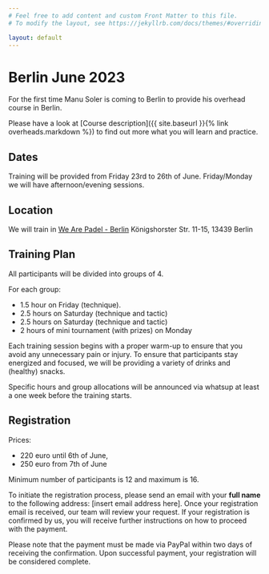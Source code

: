 ```yaml
---
# Feel free to add content and custom Front Matter to this file.
# To modify the layout, see https://jekyllrb.com/docs/themes/#overriding-theme-defaults

layout: default
---
```


# Berlin June 2023

For the first time Manu Soler is coming to Berlin to provide his overhead course in Berlin.

Please have a look at [Course description]({{ site.baseurl }}{% link overheads.markdown %}) to find out more what you will learn and practice.

## Dates
Training will be provided from Friday 23rd to 26th of June. Friday/Monday we will have afternoon/evening sessions.

## Location
We will train in <a href="https://wearepadel.com/de/berlin" target="_blank">We Are Padel - Berlin</a>
Königshorster Str. 11-15, 13439 Berlin

## Training Plan
All participants will be divided into groups of 4.

For each group:

- 1.5 hour on Friday (technique).
- 2.5 hours on Saturday (technique and tactic)
- 2.5 hours on Saturday (technique and tactic)
- 2 hours of mini tournament (with prizes) on Monday 

Each training session begins with a proper warm-up to ensure that you avoid any unnecessary pain or injury.
To ensure that participants stay energized and focused, we will be providing a variety of drinks and (healthy) snacks.

Specific hours and group allocations will be announced via whatsup at least a one week before the training starts.

## Registration
Prices:

- 220 euro until 6th of June,
- 250 euro from 7th of June

Minimum number of participants is 12 and maximum is 16. 

To initiate the registration process, please send an email with your **full name** to the following address: [insert email address here].
Once your registration email is received, our team will review your request. If your registration is confirmed by us, 
you will receive further instructions on how to proceed with the payment.

Please note that the payment must be made via PayPal within two days of receiving the confirmation. Upon successful payment, your registration will be considered complete.

